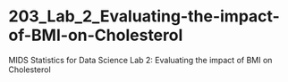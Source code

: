 # 203_Lab_2_Evaluating-the-impact-of-BMI-on-Cholesterol
MIDS Statistics for Data Science Lab 2: Evaluating the impact of BMI on Cholesterol
